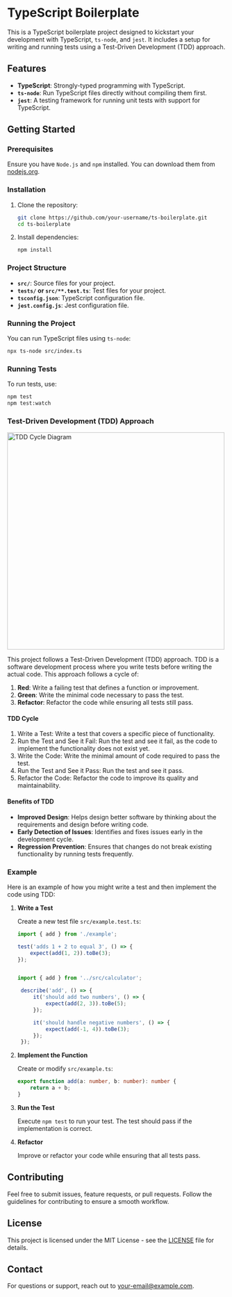 # TypeScript Boilerplate

This is a TypeScript boilerplate project designed to kickstart your development with TypeScript, `ts-node`, and `jest`. It includes a setup for writing and running tests using a Test-Driven Development (TDD) approach.

## Features

- **TypeScript**: Strongly-typed programming with TypeScript.
- **`ts-node`**: Run TypeScript files directly without compiling them first.
- **`jest`**: A testing framework for running unit tests with support for TypeScript.

## Getting Started

### Prerequisites

Ensure you have `Node.js` and `npm` installed. You can download them from [nodejs.org](https://nodejs.org/).

### Installation

1. Clone the repository:
   ```bash
   git clone https://github.com/your-username/ts-boilerplate.git
   cd ts-boilerplate
   ```

2. Install dependencies:
   ```bash
   npm install
   ```

### Project Structure

- **`src/`**: Source files for your project.
- **`tests/` or `src/**.test.ts`**: Test files for your project.
- **`tsconfig.json`**: TypeScript configuration file.
- **`jest.config.js`**: Jest configuration file.

### Running the Project

You can run TypeScript files using `ts-node`:
```bash
npx ts-node src/index.ts
```

### Running Tests

To run tests, use:
```bash
npm test
npm test:watch
```

### Test-Driven Development (TDD) Approach

<img src="https://symflower.com/en/company/blog/2023/how-to-get-started-with-tdd/images/get-started-with-tdd-blogpost-02.png" alt="TDD Cycle Diagram" width="500px" height="500px">


This project follows a Test-Driven Development (TDD) approach. TDD is a software development process where you write tests before writing the actual code. This approach follows a cycle of:

1. **Red**: Write a failing test that defines a function or improvement.
2. **Green**: Write the minimal code necessary to pass the test.
3. **Refactor**: Refactor the code while ensuring all tests still pass.


#### TDD Cycle
1. Write a Test: Write a test that covers a specific piece of functionality.
2. Run the Test and See it Fail: Run the test and see it fail, as the code to implement the functionality does not exist yet.
3. Write the Code: Write the minimal amount of code required to pass the test.
4. Run the Test and See it Pass: Run the test and see it pass.
5. Refactor the Code: Refactor the code to improve its quality and maintainability.

#### Benefits of TDD

- **Improved Design**: Helps design better software by thinking about the requirements and design before writing code.
- **Early Detection of Issues**: Identifies and fixes issues early in the development cycle.
- **Regression Prevention**: Ensures that changes do not break existing functionality by running tests frequently.

### Example

Here is an example of how you might write a test and then implement the code using TDD:

1. **Write a Test**

   Create a new test file `src/example.test.ts`:
   ```typescript
   import { add } from './example';

   test('adds 1 + 2 to equal 3', () => {
       expect(add(1, 2)).toBe(3);
   });
   ```

   ```typescript

   import { add } from '../src/calculator';

	describe('add', () => {
		it('should add two numbers', () => {
			expect(add(2, 3)).toBe(5);
		});

		it('should handle negative numbers', () => {
			expect(add(-1, 4)).toBe(3);
		});
	});
	```


2. **Implement the Function**

   Create or modify `src/example.ts`:
   ```typescript
   export function add(a: number, b: number): number {
       return a + b;
   }
   ```

3. **Run the Test**

   Execute `npm test` to run your test. The test should pass if the implementation is correct.

4. **Refactor**

   Improve or refactor your code while ensuring that all tests pass.

## Contributing

Feel free to submit issues, feature requests, or pull requests. Follow the guidelines for contributing to ensure a smooth workflow.

## License

This project is licensed under the MIT License - see the [LICENSE](LICENSE) file for details.

## Contact

For questions or support, reach out to [your-email@example.com](mailto:your-email@example.com).

